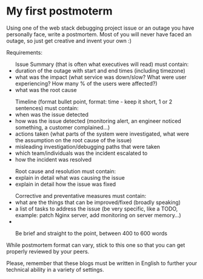 # My first postmoterm

<p>Using one of the web stack debugging project issue or an outage you have personally face, write a postmortem. Most of you will never have faced an outage, so just get creative and invent your own :)

Requirements:

<ul>Issue Summary (that is often what executives will read) must contain:
<li>duration of the outage with start and end times (including timezone)</li>
<li>what was the impact (what service was down/slow? What were user experiencing? How many % of the users were affected?)</li>
<li>what was the root cause</li></ul>
<ul>Timeline (format bullet point, format: time - keep it short, 1 or 2 sentences) must contain:

<li>when was the issue detected</li>
<li>how was the issue detected (monitoring alert, an engineer noticed something, a customer complained…)</li>
<li>actions taken (what parts of the system were investigated, what were the assumption on the root cause of the issue)</li>
<li>misleading investigation/debugging paths that were taken</li>
<li>which team/individuals was the incident escalated to</li>
<li>how the incident was resolved</li></ul>
<ul>Root cause and resolution must contain:

<li>explain in detail what was causing the issue</li>
<li>explain in detail how the issue was fixed</li></ul>
<ul>Corrective and preventative measures must contain:

<li>what are the things that can be improved/fixed (broadly speaking)</li>
<li>a list of tasks to address the issue (be very specific, like a TODO, example: patch Nginx server, add monitoring on server memory…)<li></ul>
<ul>Be brief and straight to the point, between 400 to 600 words</ul>

While postmortem format can vary, stick to this one so that you can get properly reviewed by your peers.

Please, remember that these blogs must be written in English to further your technical ability in a variety of settings.</p>
